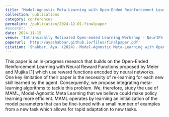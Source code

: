```yaml
---
title: "Model-Agnostic Meta-Learning with Open-Ended Reinforcement Learning"
collection: publications
category: conferences
permalink: /publication/2024-12-01-finalpaper
#excerpt: ''
date: 2024-11-15
venue: 'Intrinsically Motivated Open-ended Learning Workshop - NeurIPS Conference'
paperurl: 'http://ayashabbar.github.io/files/finalpaper.pdf'
citation: 'Shabbar, Aya. (2024). Model-Agnostic Meta-Learning with Open-Ended Reinforcement Learning'
---
```


This paper is an in-progress research that builds on the Open-Ended Reinforcement Learning with Neural Reward Functions proposed by Meier and Mujika [1] which use reward functions encoded by neural networks. One key limitation of their paper is the necessity of re-learning for each new skill learned by the agent. Consequently, we propose integrating meta-learning algorithms to tackle this problem. We, therefore, study the use of MAML, Model-Agnostic Meta Learning that we believe could make policy learning more efficient. MAML operates by learning an initialization of the model parameters that can be fine-tuned with a small number of examples from a new task which allows for rapid adaptation to new tasks.
